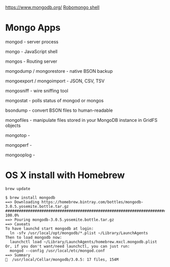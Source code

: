 https://www.mongodb.org/
[Robomongo shell](http://robomongo.org/)

Mongo Apps
=================
mongod - server process

mongo - JavaScript shell

mongos - Routing server

mongodump / mongorestore - native BSON backup

mongoexport / mongoimport - JSON, CSV, TSV

mongosniff - wire sniffing tool

mongostat - polls status of mongod or mongos

bsondump - convert BSON files to human-readable

mongofiles - manipulate files stored in your MongoDB instance in GridFS objects

mongotop -

mongoperf - 

mongooplog -

OS X install with Homebrew
==========================
```
brew update

$ brew install mongodb
==> Downloading https://homebrew.bintray.com/bottles/mongodb-3.0.5.yosemite.bottle.tar.gz
######################################################################## 100.0%
==> Pouring mongodb-3.0.5.yosemite.bottle.tar.gz
==> Caveats
To have launchd start mongodb at login:
  ln -sfv /usr/local/opt/mongodb/*.plist ~/Library/LaunchAgents
Then to load mongodb now:
  launchctl load ~/Library/LaunchAgents/homebrew.mxcl.mongodb.plist
Or, if you don't want/need launchctl, you can just run:
  mongod --config /usr/local/etc/mongod.conf
==> Summary
🍺  /usr/local/Cellar/mongodb/3.0.5: 17 files, 154M
```

